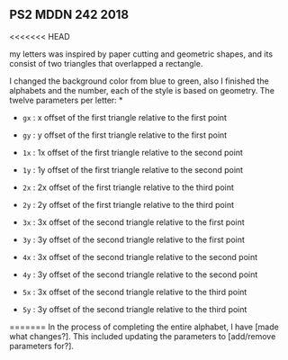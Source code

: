 ## PS2 MDDN 242 2018

<<<<<<< HEAD

my letters was inspired by paper cutting and geometric shapes, and its consist of two triangles that overlapped a rectangle.

I changed the background color from blue to green, also I finished the alphabets and the number, each of the style is based on geometry. 
The twelve parameters per letter:
  * 
  * `gx` : x offset of the first triangle relative to the first point
  * `gy` : y offset of the first triangle relative to the first point
  * `1x` : 1x offset of the first triangle relative to the second point
  * `1y` : 1y offset of the first triangle relative to the second point
  * `2x` : 2x offset of the first triangle relative to the third point
  * `2y` : 2y offset of the first triangle relative to the third point

  * `3x` : 3x offset of the second triangle relative to the first point
  * `3y` : 3y offset of the second triangle relative to the first point
  * `4x` : 3x offset of the second triangle relative to the second point
  * `4y` : 3y offset of the second triangle relative to the second point
  * `5x` : 3x offset of the second triangle relative to the third point
  * `5y` : 3y offset of the second triangle relative to the third point

=======
In the process of completing the entire alphabet, I have [made what changes?].
This included updating the parameters to [add/remove parameters for?].

